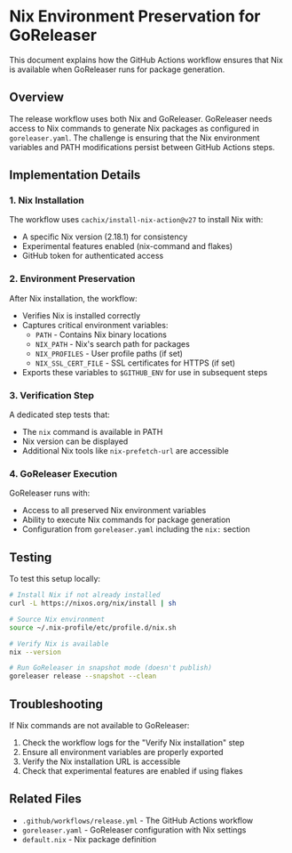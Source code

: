 # Nix Environment Preservation for GoReleaser

This document explains how the GitHub Actions workflow ensures that Nix is available when GoReleaser runs for package generation.

## Overview

The release workflow uses both Nix and GoReleaser. GoReleaser needs access to Nix commands to generate Nix packages as configured in `goreleaser.yaml`. The challenge is ensuring that the Nix environment variables and PATH modifications persist between GitHub Actions steps.

## Implementation Details

### 1. Nix Installation
The workflow uses `cachix/install-nix-action@v27` to install Nix with:
- A specific Nix version (2.18.1) for consistency
- Experimental features enabled (nix-command and flakes)
- GitHub token for authenticated access

### 2. Environment Preservation
After Nix installation, the workflow:
- Verifies Nix is installed correctly
- Captures critical environment variables:
  - `PATH` - Contains Nix binary locations
  - `NIX_PATH` - Nix's search path for packages
  - `NIX_PROFILES` - User profile paths (if set)
  - `NIX_SSL_CERT_FILE` - SSL certificates for HTTPS (if set)
- Exports these variables to `$GITHUB_ENV` for use in subsequent steps

### 3. Verification Step
A dedicated step tests that:
- The `nix` command is available in PATH
- Nix version can be displayed
- Additional Nix tools like `nix-prefetch-url` are accessible

### 4. GoReleaser Execution
GoReleaser runs with:
- Access to all preserved Nix environment variables
- Ability to execute Nix commands for package generation
- Configuration from `goreleaser.yaml` including the `nix:` section

## Testing

To test this setup locally:

```bash
# Install Nix if not already installed
curl -L https://nixos.org/nix/install | sh

# Source Nix environment
source ~/.nix-profile/etc/profile.d/nix.sh

# Verify Nix is available
nix --version

# Run GoReleaser in snapshot mode (doesn't publish)
goreleaser release --snapshot --clean
```

## Troubleshooting

If Nix commands are not available to GoReleaser:

1. Check the workflow logs for the "Verify Nix installation" step
2. Ensure all environment variables are properly exported
3. Verify the Nix installation URL is accessible
4. Check that experimental features are enabled if using flakes

## Related Files

- `.github/workflows/release.yml` - The GitHub Actions workflow
- `goreleaser.yaml` - GoReleaser configuration with Nix settings
- `default.nix` - Nix package definition
